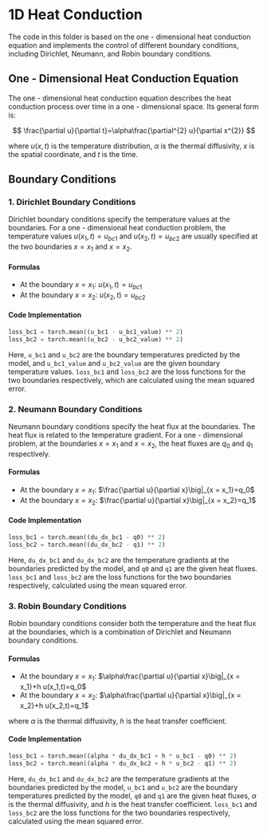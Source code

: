 # 1D Heat Conduction

The code in this folder is based on the one - dimensional heat conduction equation and implements the control of different boundary conditions, including Dirichlet, Neumann, and Robin boundary conditions.

## One - Dimensional Heat Conduction Equation

The one - dimensional heat conduction equation describes the heat conduction process over time in a one - dimensional space. Its general form is:

$$
\frac{\partial u}{\partial t}=\alpha\frac{\partial^{2} u}{\partial x^{2}}
$$

where $u(x,t)$ is the temperature distribution, $\alpha$ is the thermal diffusivity, $x$ is the spatial coordinate, and $t$ is the time.

## Boundary Conditions

### 1. Dirichlet Boundary Conditions
Dirichlet boundary conditions specify the temperature values at the boundaries. For a one - dimensional heat conduction problem, the temperature values $u(x_1,t) = u_{bc1}$ and $u(x_2,t)=u_{bc2}$ are usually specified at the two boundaries $x = x_1$ and $x = x_2$.

#### Formulas
- At the boundary $x = x_1$: $u(x_1,t)=u_{bc1}$
- At the boundary $x = x_2$: $u(x_2,t)=u_{bc2}$

#### Code Implementation
```python
loss_bc1 = torch.mean((u_bc1 - u_bc1_value) ** 2)
loss_bc2 = torch.mean((u_bc2 - u_bc2_value) ** 2)
```
Here, `u_bc1` and `u_bc2` are the boundary temperatures predicted by the model, and `u_bc1_value` and `u_bc2_value` are the given boundary temperature values. `loss_bc1` and `loss_bc2` are the loss functions for the two boundaries respectively, which are calculated using the mean squared error.

### 2. Neumann Boundary Conditions
Neumann boundary conditions specify the heat flux at the boundaries. The heat flux is related to the temperature gradient. For a one - dimensional problem, at the boundaries $x = x_1$ and $x = x_2$, the heat fluxes are $q_0$ and $q_1$ respectively.

#### Formulas
- At the boundary $x = x_1$: $\frac{\partial u}{\partial x}\big|_{x = x_1}=q_0$
- At the boundary $x = x_2$: $\frac{\partial u}{\partial x}\big|_{x = x_2}=q_1$

#### Code Implementation
```python
loss_bc1 = torch.mean((du_dx_bc1 - q0) ** 2)
loss_bc2 = torch.mean((du_dx_bc2 - q1) ** 2)
```
Here, `du_dx_bc1` and `du_dx_bc2` are the temperature gradients at the boundaries predicted by the model, and `q0` and `q1` are the given heat fluxes. `loss_bc1` and `loss_bc2` are the loss functions for the two boundaries respectively, calculated using the mean squared error.

### 3. Robin Boundary Conditions
Robin boundary conditions consider both the temperature and the heat flux at the boundaries, which is a combination of Dirichlet and Neumann boundary conditions.

#### Formulas
- At the boundary $x = x_1$: $\alpha\frac{\partial u}{\partial x}\big|_{x = x_1}+h u(x_1,t)=q_0$
- At the boundary $x = x_2$: $\alpha\frac{\partial u}{\partial x}\big|_{x = x_2}+h u(x_2,t)=q_1$

where $\alpha$ is the thermal diffusivity, $h$ is the heat transfer coefficient.

#### Code Implementation
```python
loss_bc1 = torch.mean((alpha * du_dx_bc1 + h * u_bc1 - q0) ** 2)
loss_bc2 = torch.mean((alpha * du_dx_bc2 + h * u_bc2 - q1) ** 2)
```
Here, `du_dx_bc1` and `du_dx_bc2` are the temperature gradients at the boundaries predicted by the model, `u_bc1` and `u_bc2` are the boundary temperatures predicted by the model, `q0` and `q1` are the given heat fluxes, $\alpha$ is the thermal diffusivity, and $h$ is the heat transfer coefficient. `loss_bc1` and `loss_bc2` are the loss functions for the two boundaries respectively, calculated using the mean squared error.
